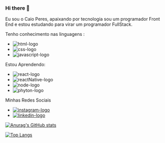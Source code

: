 ### Hi there 👋

Eu sou o Caio Peres, apaixando por tecnologia sou um programador Front End e estou estudando para virar um programador FullStack.

Tenho conhecimento nas linguagens : 

- <img src="https://img.shields.io/badge/HTML5-E34F26?style=for-the-badge&logo=html5&logoColor=white" alt="html-logo" />
- <img src="https://img.shields.io/badge/CSS3-1572B6?style=for-the-badge&logo=css3&logoColor=white" alt="css-logo" />
- <img src="https://img.shields.io/badge/JavaScript-323330?style=for-the-badge&logo=javascript&logoColor=F7DF1E" alt="javascript-logo" />

Estou Aprendendo: 
 - <img src="https://img.shields.io/badge/React-20232A?style=for-the-badge&logo=react&logoColor=61DAFB" alt="react-logo" />
 - <img src="https://img.shields.io/badge/React_Native-20232A?style=for-the-badge&logo=react&logoColor=61DAFB" alt="reactNative-logo" />
 - <img src="https://img.shields.io/badge/Node.js-43853D?style=for-the-badge&logo=node.js&logoColor=white" alt="node-logo" />
 - <img src="https://img.shields.io/badge/Python-3776AB?style=for-the-badge&logo=python&logoColor=white" alt="phyton-logo" />


Minhas Redes Sociais 
- <a href=https://www.instagram.com/caiosanka/ ><img src="https://img.shields.io/badge/Instagram-E4405F?style=for-the-badge&logo=instagram&logoColor=white" alt="instagram-logo" /></a>
- <a href=https://www.linkedin.com/in/caio-mateus-peres-958ab7262/><img src="https://img.shields.io/badge/LinkedIn-0077B5?style=for-the-badge&logo=linkedin&logoColor=white" alt="linkedin-logo" /></a>

[![Anurag's GitHub stats](https://github-readme-stats.vercel.app/api?username=caioPeres&show_icons=true&theme=radical)](https://github.com/anuraghazra/github-readme-stats)

[![Top Langs](https://github-readme-stats.vercel.app/api/top-langs/?username=caioPeres&show_icons=true&theme=radical)](https://github.com/anuraghazra/github-readme-stats)


